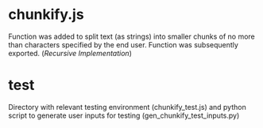 chunkify.js
=============
Function was added to split text (as strings) into smaller chunks of no more than characters specified by the end user. Function was subsequently exported. (_Recursive Implementation_)

test
=========
Directory with relevant testing environment (chunkify_test.js) and python script to generate user inputs for testing (gen_chunkify_test_inputs.py)
